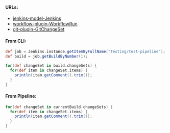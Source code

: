 #### URLs:
- [jenkins-model-Jenkins](https://javadoc.jenkins-ci.org/jenkins/model/Jenkins.html)
- [workflow-plugin-WorkflowRun](https://javadoc.jenkins.io/plugin/workflow-job/org/jenkinsci/plugins/workflow/job/WorkflowRun.html)
- [git-plugin-GitChangeSet](https://javadoc.jenkins.io/plugin/git/hudson/plugins/git/GitChangeSet.html)

#### From CLI:
```groovy
def job = Jenkins.instance.getItemByFullName("Testing/test-pipeline");
def build = job.getBuildByNumber(1);

for(def changeSet in build.changeSets) {
  for(def item in changeSet.items) {
    println(item.getComment().trim());
  }
}
```

#### From Pipeline:
```groovy
for(def changeSet in currentBuild.changeSets) {
  for(def item in changeSet.items) {
    println(item.getComment().trim());
  }
}
```
